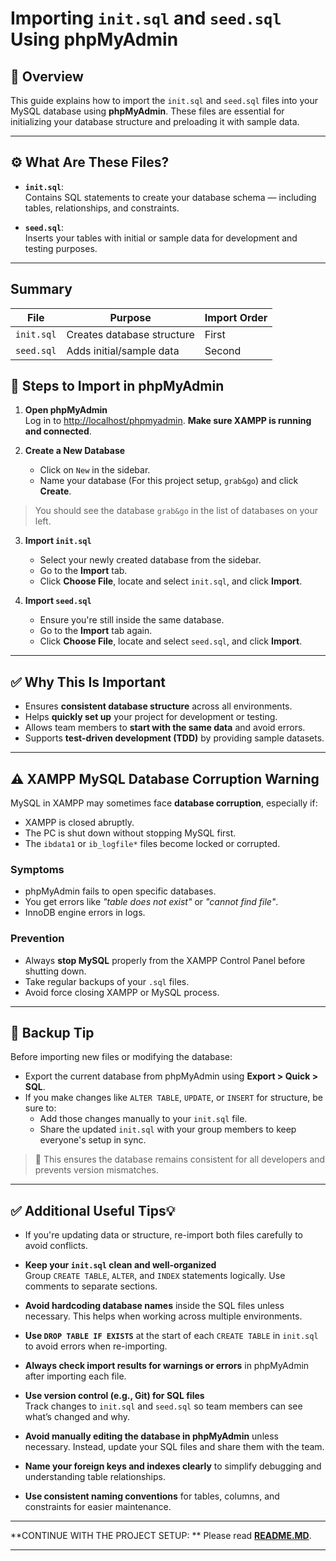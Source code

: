 # Importing `init.sql` and `seed.sql` Using phpMyAdmin

## 📄 Overview

This guide explains how to import the `init.sql` and `seed.sql` files into your MySQL database using **phpMyAdmin**. These files are essential for initializing your database structure and preloading it with sample data.

---

## ⚙️ What Are These Files?

- **`init.sql`**:  
  Contains SQL statements to create your database schema — including tables, relationships, and constraints.

- **`seed.sql`**:  
  Inserts your tables with initial or sample data for development and testing purposes.

---
## Summary

| File       | Purpose                     | Import Order |
|------------|-----------------------------|--------------|
| `init.sql` | Creates database structure   | First        |
| `seed.sql` | Adds initial/sample data     | Second       |

## 🚀 Steps to Import in phpMyAdmin

1. **Open phpMyAdmin**  
   Log in to [http://localhost/phpmyadmin](http://localhost/phpmyadmin). **Make sure XAMPP is running and connected**.

2. **Create a New Database**  
   - Click on `New` in the sidebar.  
   - Name your database (For this project setup, `grab&go`) and click **Create**.
> You should see the database `grab&go` in the list of databases on your left.

3. **Import `init.sql`**  
   - Select your newly created database from the sidebar.
   - Go to the **Import** tab.
   - Click **Choose File**, locate and select `init.sql`, and click **Import**.

4. **Import `seed.sql`**  
   - Ensure you're still inside the same database.
   - Go to the **Import** tab again.
   - Click **Choose File**, locate and select `seed.sql`, and click **Import**.

---

## ✅ Why This Is Important

- Ensures **consistent database structure** across all environments.
- Helps **quickly set up** your project for development or testing.
- Allows team members to **start with the same data** and avoid errors.
- Supports **test-driven development (TDD)** by providing sample datasets.

---
## ⚠️ XAMPP MySQL Database Corruption Warning

MySQL in XAMPP may sometimes face **database corruption**, especially if:

- XAMPP is closed abruptly.
- The PC is shut down without stopping MySQL first.
- The `ibdata1` or `ib_logfile*` files become locked or corrupted.

### Symptoms

- phpMyAdmin fails to open specific databases.
- You get errors like *"table does not exist"* or *"cannot find file"*.
- InnoDB engine errors in logs.

### Prevention

- Always **stop MySQL** properly from the XAMPP Control Panel before shutting down.
- Take regular backups of your `.sql` files.
- Avoid force closing XAMPP or MySQL process.

---
## 🔐 Backup Tip

Before importing new files or modifying the database:

- Export the current database from phpMyAdmin using **Export > Quick > SQL**.
- If you make changes like `ALTER TABLE`, `UPDATE`, or `INSERT` for structure, be sure to:
  - Add those changes manually to your `init.sql` file.
  - Share the updated `init.sql` with your group members to keep everyone's setup in sync.

> 📌 This ensures the database remains consistent for all developers and prevents version mismatches.

---
## ✅ Additional Useful Tips💡

- If you're updating data or structure, re-import both files carefully to avoid conflicts.
  
- **Keep your `init.sql` clean and well-organized**  
  Group `CREATE TABLE`, `ALTER`, and `INDEX` statements logically. Use comments to separate sections.

- **Avoid hardcoding database names** inside the SQL files unless necessary. This helps when working across multiple environments.

- **Use `DROP TABLE IF EXISTS`** at the start of each `CREATE TABLE` in `init.sql` to avoid errors when re-importing.

- **Always check import results for warnings or errors** in phpMyAdmin after importing each file.

- **Use version control (e.g., Git) for SQL files**  
  Track changes to `init.sql` and `seed.sql` so team members can see what’s changed and why.

- **Avoid manually editing the database in phpMyAdmin** unless necessary. Instead, update your SQL files and share them with the team.

- **Name your foreign keys and indexes clearly** to simplify debugging and understanding table relationships.

- **Use consistent naming conventions** for tables, columns, and constraints for easier maintenance.

---

**CONTINUE WITH THE PROJECT SETUP: ** Please read [**README.MD**](../../../../README.md). 

---

